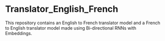 # Translator_English_French

This repository contains an English to French translator model and a French to English translator model made using Bi-directional RNNs with Embeddings.
